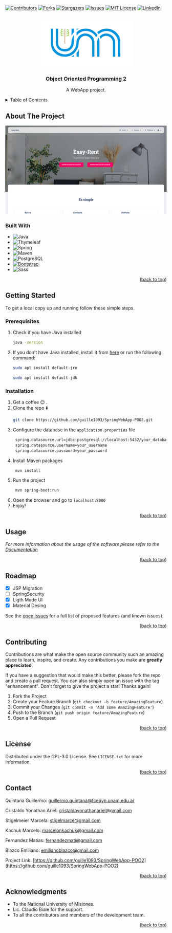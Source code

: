 <a name="readme-top"></a>
[![Contributors][contributors-shield]][contributors-url]
[![Forks][forks-shield]][forks-url]
[![Stargazers][stars-shield]][stars-url]
[![Issues][issues-shield]][issues-url]
[![MIT License][license-shield]][license-url]
[![LinkedIn][linkedin-shield]][linkedin-url]

<!-- PROJECT LOGO -->
<br />
<div align="center">
  <a href="https://github.com/guille1093/SpringWebApp-POO2">
    <img src="src/main/webapp/assets/img/md/logo-unam.png" alt="Logo" width="291" height="145">
  </a>

<h3 align="center">Object Oriented Programming 2</h3>

  <p align="center">
    A WebApp project.
  </p>
</div>

<!-- TABLE OF CONTENTS -->
<details>
  <summary>Table of Contents</summary>
  <ol>
    <li>
      <a href="#about-the-project">About The Project</a>
      <ul>
        <li><a href="#built-with">Built With</a></li>
      </ul>
    </li>
    <li>
      <a href="#getting-started">Getting Started</a>
      <ul>
        <li><a href="#prerequisites">Prerequisites</a></li>
        <li><a href="#installation">Installation</a></li>
      </ul>
    </li>
    <li><a href="#usage">Usage</a></li>
    <li><a href="#roadmap">Roadmap</a></li>
    <li><a href="#contributing">Contributing</a></li>
    <li><a href="#license">License</a></li>
    <li><a href="#contact">Contact</a></li>
    <li><a href="#acknowledgments">Acknowledgments</a></li>
  </ol>
</details>

<!-- ABOUT THE PROJECT -->

## About The Project

<div align="center">

<a href="https://github.com/guille1093/SpringWebApp-POO2">
<img src="src/main/webapp/assets/img/md/scrshot1.png" alt="Logo" >
</a>
</div>

### Built With

- ![Java][java]
- ![Thymeleaf][thymeleaf]
- ![Spring][spring.io]
- ![Maven][maven]
- ![PostgreSQL][postgresql]
- [![Bootstrap][bootstrap.com]][bootstrap-url]
- ![Sass][sass]

<p align="right">(<a href="#readme-top">back to top</a>)</p>

<!-- GETTING STARTED -->

## Getting Started

To get a local copy up and running follow these simple steps.

### Prerequisites

1. Check if you have Java installed
   ```sh
   java -version
   ```
2. If you don't have Java installed, install it from [here][java-url] or run the following command:
   ```sh
   sudo apt install default-jre
   ```
   ```sh
   sudo apt install default-jdk
   ```

### Installation

1. Get a coffee 😉 .
2. Clone the repo ⬇️
   ```sh
   git clone https://github.com/guille1093/SpringWebApp-POO2.git
   ```
3. Configure the database in the `application.properties` file
   ```sh
    spring.datasource.url=jdbc:postgresql://localhost:5432/your_database
    spring.datasource.username=your_username
    spring.datasource.password=your_password
   ```
4. Install Maven packages
   ```sh
    mvn install
   ```
5. Run the project
   ```sh
    mvn spring-boot:run
   ```
6. Open the browser and go to `localhost:8080`
7. Enjoy!

<p align="right">(<a href="#readme-top">back to top</a>)</p>

<!-- USAGE EXAMPLES -->

## Usage

_For more information about the usage of the software please refer to the [Documentation](https://example.com)_

<p align="right">(<a href="#readme-top">back to top</a>)</p>

<!-- ROADMAP -->

## Roadmap

- [x] JSP Migration
- [ ] SpringSecurity
- [x] Ligth Mode UI
- [x] Material Desing

See the [open issues](https://github.com/guille1093/SpringWebApp-POO2/issues) for a full list of proposed features (and known issues).

<p align="right">(<a href="#readme-top">back to top</a>)</p>

<!-- CONTRIBUTING -->

## Contributing

Contributions are what make the open source community such an amazing place to learn, inspire, and create. Any contributions you make are **greatly appreciated**.

If you have a suggestion that would make this better, please fork the repo and create a pull request. You can also simply open an issue with the tag "enhancement".
Don't forget to give the project a star! Thanks again!

1. Fork the Project
2. Create your Feature Branch (`git checkout -b feature/AmazingFeature`)
3. Commit your Changes (`git commit -m 'Add some AmazingFeature'`)
4. Push to the Branch (`git push origin feature/AmazingFeature`)
5. Open a Pull Request

<p align="right">(<a href="#readme-top">back to top</a>)</p>

<!-- LICENSE -->

## License

Distributed under the GPL-3.0 License. See `LICENSE.txt` for more information.

<p align="right">(<a href="#readme-top">back to top</a>)</p>

<!-- CONTACT -->

## Contact

Quintana Guillermo: guillermo.quintana@fceqyn.unam.edu.ar

Cristaldo Yonathan Ariel: cristaldoyonathanariel@gmail.com

Stigelmeier Marcela: stigelmarce@gmail.com

Kachuk Marcelo: marcelonkachuk@gmail.com

Fernandez Matias: fernandezmati@gmail.com

Blazco Emiliano: emilianoblazco@gmail.com

Project Link: [https://github.com/guille1093/SpringWebApp-POO2](https://github.com/guille1093/SpringWebApp-POO2)

<p align="right">(<a href="#readme-top">back to top</a>)</p>

<!-- ACKNOWLEDGMENTS -->

## Acknowledgments

- []() To the National University of Misiones.
- []() Lic. Claudio Biale for the support.
- []() To all the contributors and members of the development team.

<p align="right">(<a href="#readme-top">back to top</a>)</p>

<!-- MARKDOWN LINKS & IMAGES -->
<!-- https://www.markdownguide.org/basic-syntax/#reference-style-links -->

[contributors-shield]: https://img.shields.io/github/contributors/guille1093/SpringWebApp-POO2.svg?style=for-the-badge
[contributors-url]: https://github.com/guille1093/SpringWebApp-POO2/graphs/contributors
[forks-shield]: https://img.shields.io/github/forks/guille1093/SpringWebApp-POO2.svg?style=for-the-badge
[forks-url]: https://github.com/guille1093/SpringWebApp-POO2/network/members
[stars-shield]: https://img.shields.io/github/stars/guille1093/SpringWebApp-POO2.svg?style=for-the-badge
[stars-url]: https://github.com/guille1093/SpringWebApp-POO2/stargazers
[issues-shield]: https://img.shields.io/github/issues/guille1093/SpringWebApp-POO2.svg?style=for-the-badge
[issues-url]: https://github.com/guille1093/SpringWebApp-POO2/issues
[license-shield]: https://img.shields.io/github/license/guille1093/SpringWebApp-POO2.svg?style=for-the-badge
[license-url]: https://github.com/guille1093/SpringWebApp-POO2/blob/master/LICENSE.txt
[linkedin-shield]: https://img.shields.io/badge/-LinkedIn-black.svg?style=for-the-badge&logo=linkedin&colorB=555
[linkedin-url]: https://linkedin.com/in/guillermo-quintana-b60541205
[product-screenshot]: images/screenshot.png
[next.js]: https://img.shields.io/badge/next.js-000000?style=for-the-badge&logo=nextdotjs&logoColor=white
[java]: https://img.shields.io/badge/java-ED8B00?style=for-the-badge&logo=java&logoColor=white
[spring.io]: https://img.shields.io/badge/Spring-6DB33F?style=for-the-badge&logo=spring&logoColor=white
[next-url]: https://nextjs.org/
[java-url]: https://www.java.com/es/
[spring-url]: https://spring.io/
[maven]: https://img.shields.io/badge/Maven-C71A36?style=for-the-badge&logo=apache-maven&logoColor=white
[react.js]: https://img.shields.io/badge/React-20232A?style=for-the-badge&logo=react&logoColor=61DAFB
[react-url]: https://reactjs.org/
[vue.js]: https://img.shields.io/badge/Vue.js-35495E?style=for-the-badge&logo=vuedotjs&logoColor=4FC08D
[vue-url]: https://vuejs.org/
[angular.io]: https://img.shields.io/badge/Angular-DD0031?style=for-the-badge&logo=angular&logoColor=white
[angular-url]: https://angular.io/
[svelte.dev]: https://img.shields.io/badge/Svelte-4A4A55?style=for-the-badge&logo=svelte&logoColor=FF3E00
[svelte-url]: https://svelte.dev/
[laravel.com]: https://img.shields.io/badge/Laravel-FF2D20?style=for-the-badge&logo=laravel&logoColor=white
[laravel-url]: https://laravel.com
[bootstrap.com]: https://img.shields.io/badge/Bootstrap-563D7C?style=for-the-badge&logo=bootstrap&logoColor=white
[bootstrap-url]: https://getbootstrap.com
[sass]: https://img.shields.io/badge/Sass-CC6699?style=for-the-badge&logo=sass&logoColor=white
[jquery.com]: https://img.shields.io/badge/jQuery-0769AD?style=for-the-badge&logo=jquery&logoColor=white
[jquery-url]: https://jquery.com
[postgresql]: https://img.shields.io/badge/PostgreSQL-316192?style=for-the-badge&logo=postgresql&logoColor=white
[thymeleaf]: https://img.shields.io/badge/Thymeleaf-005F0F?style=for-the-badge&logo=thymeleaf&logoColor=white
